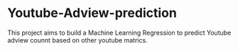 # Youtube-Adview-prediction
This project aims to build a Machine Learning Regression to predict Youtube adview counnt based on other youtube matrics.  

